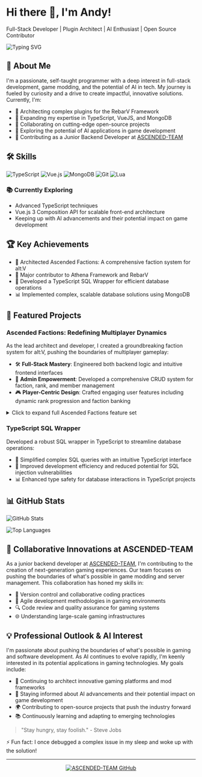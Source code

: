 # Hi there 👋, I'm Andy!

Full-Stack Developer | Plugin Architect | AI Enthusiast | Open Source Contributor

![Typing SVG](https://readme-typing-svg.herokuapp.com?color=%2336BCF7&lines=Backend+Developer+@ASCENDED-TEAM;RebarV+Framework+Plugin+Creator;Exploring+AI+in+Gaming+Tech)

## 🚀 About Me

I'm a passionate, self-taught programmer with a deep interest in full-stack development, game modding, and the potential of AI in tech. My journey is fueled by curiosity and a drive to create impactful, innovative solutions. Currently, I'm:

- 🔭 Architecting complex plugins for the RebarV Framework
- 🌱 Expanding my expertise in TypeScript, VueJS, and MongoDB
- 👯 Collaborating on cutting-edge open-source projects
- 🤖 Exploring the potential of AI applications in game development
- 🏢 Contributing as a Junior Backend Developer at [ASCENDED-TEAM](https://github.com/ASCENDED-TEAM)

## 🛠 Skills

![TypeScript](https://img.shields.io/badge/-TypeScript-3178C6?style=for-the-badge&logo=typescript&logoColor=white)
![Vue.js](https://img.shields.io/badge/-Vue.js-4FC08D?style=for-the-badge&logo=vue.js&logoColor=white)
![MongoDB](https://img.shields.io/badge/-MongoDB-47A248?style=for-the-badge&logo=mongodb&logoColor=white)
![Git](https://img.shields.io/badge/-Git-F05032?style=for-the-badge&logo=git&logoColor=white)
![Lua](https://img.shields.io/badge/-Lua-2C2D72?style=for-the-badge&logo=lua&logoColor=white)

### 📚 Currently Exploring
- Advanced TypeScript techniques
- Vue.js 3 Composition API for scalable front-end architecture
- Keeping up with AI advancements and their potential impact on game development

## 🏆 Key Achievements

- 🌟 Architected Ascended Factions: A comprehensive faction system for alt:V
- 🚀 Major contributor to Athena Framework and RebarV
- 🤖 Developed a TypeScript SQL Wrapper for efficient database operations
- 📊 Implemented complex, scalable database solutions using MongoDB

## 🌟 Featured Projects

### Ascended Factions: Redefining Multiplayer Dynamics
As the lead architect and developer, I created a groundbreaking faction system for alt:V, pushing the boundaries of multiplayer gameplay:

- 🛠 **Full-Stack Mastery**: Engineered both backend logic and intuitive frontend interfaces
- 🔧 **Admin Empowerment**: Developed a comprehensive CRUD system for faction, rank, and member management
- 🎮 **Player-Centric Design**: Crafted engaging user features including dynamic rank progression and faction banking

<details>
<summary>Click to expand full Ascended Factions feature set</summary>
## Ascended Factions: A Comprehensive Faction System for alt:V
This plugin provides a robust and customizable framework for managing factions within your alt:V server. It offers a blend of administrative control and player agency, allowing for diverse faction structures and gameplay experiences.

### Admin Features (CRUD):
**Faction Management:**
-   **Create:** Define a new faction with a unique name.
-   **Read:** View detailed information about all existing factions.
-   **Update:** Modify existing faction details, including:
    -   Name
    -   Bank balance
    -   Settings (blip location, duty location, etc.)
    -   Leader rank
-   **Delete:** Disband existing factions, removing them from the system.

**Rank Management:**
-   **Create:** Add new ranks to any faction, defining their hierarchy.
-   **Read:** View existing ranks within a faction.
-   **Update:** Modify rank details, including:
    -   Name
    -   Permissions
    -   Uniform (clothing components)
-   **Delete:** Remove existing ranks from a faction.

**Member Management:**
-   **Invite:** Add players to a faction with a specific rank.
-   **Kick:** Remove players from their current faction.
-   **Promote:** Elevate a member to the next highest rank.
-   **Demote:** Lower a member to the next lowest rank.

**Permission System:**
-   **Granular Control:** Assign specific permissions to individual ranks within a faction.
-   **Dynamic Updates:** Member permissions automatically adjust upon rank changes.
-   **Vehicle Access:** Control which ranks can use specific faction vehicles.

**User Interface:**
-   **Dedicated Admin Panel:** A web-based interface provides admins with comprehensive tools to manage all aspects of the faction system.
-   **Intuitive Design:** The UI is designed for ease of use, allowing admins to quickly and efficiently manage factions, ranks, members, and permissions.

### User Features:
**Faction Membership:**
-   **Join:** Receive and accept invitations to join factions.
-   **Leave:** Voluntarily leave your current faction.
-   **View:** Access detailed information about your faction, including:
    -   Member list
    -   Rank structure
    -   Faction bank balance
    -   Faction vehicles

**Rank Progression:**
-   **Earn Promotions:** Ascend through the ranks of your faction based on activity, contributions, or leader decisions.
-   **Unlock Perks:** Gain access to new permissions, vehicles, and other benefits as you climb the ranks.

**Faction Banking:**
-   **Deposit:** Contribute funds to the shared faction bank.
-   **Withdraw:** Access faction funds, subject to rank permissions.

**Duty System:**
-   **Toggle On/Off Duty:** Indicate your availability for faction activities.
-   **Uniform Application:** Automatically equip the designated uniform for your rank when on duty.

**User Interface:**
-   **Interactive Webview:** Players can access a dedicated faction menu within the game to manage their membership, view faction information, and interact with faction features.
-   **Intuitive Navigation:** The UI provides clear and concise information, making it easy for players to navigate and utilize all available options.

### Additional Notes:
-   The system is designed to be highly customizable, allowing server owners to tailor the experience to their specific needs.
-   Integration with other Rebar plugins (e.g., currency, inventory, vehicles) enhances the depth and functionality of the faction system.
-   The combination of admin and user features fosters a dynamic and engaging faction experience within the game world.
</details>

### TypeScript SQL Wrapper
Developed a robust SQL wrapper in TypeScript to streamline database operations:
- 🔧 Simplified complex SQL queries with an intuitive TypeScript interface
- 🚀 Improved development efficiency and reduced potential for SQL injection vulnerabilities
- 📊 Enhanced type safety for database interactions in TypeScript projects

## 📊 GitHub Stats

![GitHub Stats](https://github-readme-stats.vercel.app/api?username=Booster1212&show_icons=true&theme=radical)

![Top Languages](https://github-readme-stats.vercel.app/api/top-langs/?username=Booster1212&layout=compact&theme=radical)

## 🤝 Collaborative Innovations at ASCENDED-TEAM

As a junior backend developer at [ASCENDED-TEAM](https://github.com/ASCENDED-TEAM), I'm contributing to the creation of next-generation gaming experiences. Our team focuses on pushing the boundaries of what's possible in game modding and server management. This collaboration has honed my skills in:

- 🔄 Version control and collaborative coding practices
- 🎯 Agile development methodologies in gaming environments
- 🔍 Code review and quality assurance for gaming systems
- 🌐 Understanding large-scale gaming infrastructures

## 💡 Professional Outlook & AI Interest

I'm passionate about pushing the boundaries of what's possible in gaming and software development. As AI continues to evolve rapidly, I'm keenly interested in its potential applications in gaming technologies. My goals include:

- 🚀 Continuing to architect innovative gaming platforms and mod frameworks
- 🧠 Staying informed about AI advancements and their potential impact on game development
- 🌍 Contributing to open-source projects that push the industry forward
- 📚 Continuously learning and adapting to emerging technologies

> "Stay hungry, stay foolish." - Steve Jobs

⚡ Fun fact: I once debugged a complex issue in my sleep and woke up with the solution!

---

<p align="center">
  <a href="https://github.com/ASCENDED-TEAM">
    <img src="https://img.shields.io/badge/-ASCENDED--TEAM-181717?style=for-the-badge&logo=github&logoColor=white" alt="ASCENDED-TEAM GitHub">
  </a>
</p>
